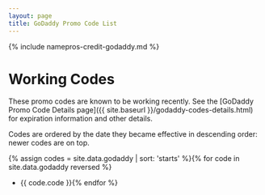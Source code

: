 ```yaml
---
layout: page
title: GoDaddy Promo Code List
---
```

{% include namepros-credit-godaddy.md %}

# Working Codes #

These promo codes are known to be working recently.  See the [GoDaddy Promo Code Details page]({{ site.baseurl }}/godaddy-codes-details.html) for expiration information and other details.

Codes are ordered by the date they became effective in descending order: newer codes are on top.

{% assign codes = site.data.godaddy | sort: 'starts' %}{% for code in site.data.godaddy reversed %}
* {{ code.code }}{% endfor %}